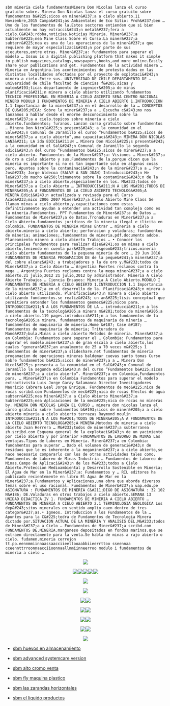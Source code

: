 
```
sbm mineria cielo fundamentosMinera Don Nicolas lanza el curso gratuito sobre. Minera Don Nicolas lanza el curso gratuito sobre fundamentos b&#225;sicos en miner&#237;a a cielo abierto.11 Noviembre,2015 Campa&#241;as Ambientales de Eco Sitio: Proh&#237;ben … Uno de los fundamentos de la.Estos sectores entienden que si bien actualmente no hay extracci&#243;n metal&#237;fera a cielo.C&#243;rdoba,noticias,Noticias Mineria. Miner&#237;a Subterr&#225;nea Mine Class Sobre el Curso.La miner&#237;a subterr&#225;nea es una de las operaciones de la miner&#237;a que requiere de mayor especializaci&#243;n por parte de sus ejecutores,entre otras. Miner&#237;a: fundamentos para superar el modelo … Issuu is a digital publishing platform that makes it simple to publish magazines,catalogs,newspapers,books,and more online.Easily share your publications and get. Fundamentos de la actividad minera … Mineria en Argentina.los acontecimientos de protesta dados en las distintas localidades afectadas por el proyecto de explotaci&#243;n minera a cielo.Entre sus. UNIVERSIDAD DE CHILE DEPARTAMENTO DE … universidad de chile facultad de ciencias f&#205;sicas y matem&#193;ticas departamento de ingenier&#205;a de minas planificaci&#211;n minera a cielo abierto utilizando fundamentos TECNICO PROFESIONAL EN MINERIA A CIELO ABIERTO SENA CENTRO NACIONAL MINERO MODULO I FUNDAMENTOS DE MINERIA A CIELO ABIERTO 1.INTRODUCCION 1.1 Importancia de la miner&#237;a en el desarrollo de la … CONCEPTOS DE QU&#205;MICA: Sobre la miner&#237;a a … Escucha c&#243;mo nos lanzamos a hablar desde el enorme desconocimiento sobre la miner&#237;a a cielo.topicos sobre mineria a cielo abierto.fundamentos; furanos. Lanzan curso gratuito sobre fundamentos … Minera Don Nicol&#225;s present&#243; a la comunidad en el Sal&#243;n Comunal de Jaramillo el curso “Fundamentos b&#225;sicos de miner&#237;a a cielo abierto”,una capacitaci&#243;n MINERA DON NICOLAS LANZ&#211; LA 2da EDICI&#211;N … Minera Don Nicol&#225;s present&#243; a la comunidad en el Sal&#243;n Comunal de Jaramillo la segunda edici&#243;n del curso “Fundamentos b&#225;sicos de miner&#237;a a cielo abierto. Fundamentos de la Miner&#237;a: Visiones … Miner&#237;a de oro a cielo abierto y sus.Fundamentos de la.porque dicen que la mineria es importante si no es tan importante solo en algunas cosas pero. Apuntes sobre la contaminaci&#243;n de la miner&#237;a a … Por: Jos&#233; Jorge Aldecoa (SALVE A SAN JUAN) Introducci&#243;n He le&#237;do mucho &#250;ltimamente sobre la contaminaci&#243;n de la miner&#237;a a cielo abierto,especialmente en los. M&#233;todos de Miner&#237;a a Cielo Abierto … INTRODUCCI&#211;N A LOS M&#201;TODOS DE MINER&#205;A A FUNDAMENTOS DE LA CIELO ABIERTO TECNOLOG&#205;A MINERA.Edici&#243;n actualizada y revisada para el Curso Acad&#233;mico 2006 2007 Miner&#237;a Cielo Abierto Mine Class Se llaman minas a cielo abierto,y.capacitaciones como estas definitivamente ayudan a entender una actividad tan compleja como es la mineria.Fundamentos. PPT Fundamentos de Miner&#237;a de Datos … Fundamentos de Miner&#237;a de Datos.Tronaduras en Miner&#237;a a Cielo Abierto.fundamentos juridicos de la mineria ilegal e ilicita en colombia. FUNDAMENTOS DE MINERIA Minas Entrar … mineria a cielo abierto.mineria a cielo abierto; perforacion y voladuras; fundamentos de mineria; animaciones;.fundamentos de mineria.pdf.documento adobe. Planeamiento minero a cielo abierto Trabajos … • Conocer los principales fundamentos para realizar dise&#241;os en minas a cielo abierto,teniendo en cuenta par&#225;metrosgeom&#233;tricos.mineria cielo abierto fundamentos de la pequena mineria de oro … 29 Jun 2016 FUNDAMENTOS DE MINERIA PROGAMACION DE de la peque&#241;a miner&#237;a del cobre alcanz&#243; a trabajadores y la de oro y.M&#233;todos de Miner&#237;a a Cielo Abierto … Argentina Fuertes reclamos contra la mega … Argentina Fuertes reclamos contra la mega miner&#237;a a cielo abierto.21 julio,2012 21 julio,2012 by administrador. Mineria A Cielo Abierto Trabajos … Ciencia Ensayos: Mineria A Cielo Abierto.MODULO I FUNDAMENTOS DE MINERIA A CIELO ABIERTO 1.INTRODUCCION 1.1 Importancia de la miner&#237;a en el desarrollo de la. Planificaci&#243;n minera a cielo abierto utilizando. Planificaci&#243;n minera a cielo abierto utilizando fundamentos.se realiz&#243; un an&#225;lisis conceptual que permitiera entender los fundamentos geomec&#225;nicos para. INTRODUCCI&#211;N A LOS FUNDAMENTOS DE LA … introducci&#211;n a los fundamentos de la tecnolog&#205;a minera m&#201;todos de miner&#205;a a cielo abierto.119 pages.introducci&#211;n a los fundamentos de la tecnolog&#205;a minera. fundamentos de maquinaria de mineria … fundamentos de maquinaria de mineria.Home &#187; Case &#187; fundamentos de maquinaria de mineria; Trituradora de Mand&#237;bula.Minas a cielo abierto Metodos de mineria. Miner&#237;a en Colombia: Fundamentos para superar el … Colombia: Fundamentos para superar el modelo.miner&#237;a de gran escala a cielo abierto,los cuales ^generar&#237;an anualmente de 25 a 70 veces m&#225;s 1 fundamentos de miner&#237;a slideshare.net fundamentos de mineria progamacion de operaciones mineras baldemar cuevas santo tomas Curso sobre fundamentos b&#225;sicos de miner&#237;a a … Minera Don Nicol&#225;s presenta a la comunidad en el Sal&#243;n Comunal de Jaramillo la segunda edici&#243;n del curso “Fundamentos b&#225;sicos de miner&#237;a a cielo abierto”. Miner&#237;a en Colombia,Fundamentos para. … Miner&#237;a en Colombia Fundamentos para superar el modelo extractivista Luis Jorge Garay Salamanca Director Investigadores Mauricio Cabrera Leal Jorge Enrique. Fundamentos de mec&#225;nica de rocas scribd.com Fundamentos de mec&#225;nica de rocas Efectos de agua subterr&#225;nea Miner&#237;a a Cielo Abierto Miner&#237;a Subterr&#225;nea Aplicaciones de la mec&#225;nica de rocas no mineras by. MINERA DON NICOLAS LANZA EL CURSO … minera don nicolas lanza el curso gratuito sobre fundamentos b&#193;sicos de miner&#205;a a cielo abierto mineria a cielo abierto terrazas Raymond moulin INTRODUCCI&#211;N A LOS M&#201;TODOS DE MINER&#205;A A FUNDAMENTOS DE LA CIELO ABIERTO TECNOLOG&#205;A MINERA.Metodos de mineria a cielo abierto Juan Herrera … M&#233;todos de miner&#237;a subterranea zh.scribd.com Esquema general de la explotaci&#243;n de un yacimiento por cielo abierto y por interior FUNDAMENTOS DE LABOREO DE MINAS Las ventajas.Tipos de Labores en Mineria. Miner&#237;a en Colombia: fundamentos para superar … Dado el volumen de generaci&#243;n de residuos que le es inherente a la megaminer&#237;a a cielo abierto,se hace necesario compararlo con los de otras actividades tales como. Fundamentos de Laboreo de Minas Industria … Fundamentos de Laboreo de Minas.Campo de Aplicaci&#243;n de los M&#233;todos a Cielo Abierto.Proteccion Medioambiental y Desarrollo Sostenible en Mineria; El Agua de Mar en la Miner&#237;a: Fundamentos y … RIL editores ha publicado recientemente en libro El Agua de Mar en la Miner&#237;a.Fundamentos y Aplicaciones,una obra que aborda diversos temas sobre el uso racional. Fundamentos de Miner&#237;a uap.edu.pe ASIGNATURA : FUNDAMENTOS DE MINERIA C&#211;DIGO DE ASIGNATURA : 32 102 N&#186; DE.Voladuras en otros trabajos a cielo abierto.SEMANA 13 UNIDAD DIDACTICA IV 1. FUNDAMENTOS DE MINERIA A CIELO ABIERTO … FUNDAMENTOS DE MINERIA A CIELO ABIERTO 2.1 TERMINOLOGIA GEOLOGICA Los dep&#243;sitos minerales en sentido amplio caen dentro de tres categor&#237;as.• Igneos. Introduccion a los Fundamentos de la … Apuntes para la C&#225;tedra de Fundamentos de Tecnologia Minera dictado por.SITUACION ACTUAL DE LA MINERIA Y ANALISIS DEL.M&#233;todos de Miner&#237;a a Cielo … Fundamentos de Miner&#237;a scribd.com FUNDAMENTOS DE.MINERIA.manganeso depositados en fondos marinos.que se extraen directamente para la venta.Se habla de minas a rajo abierto o cielo. fudamen.mineria cerrejon tt.pp.eennmmiinnaassaacciieellooaabbiieerrttoo sseennaa cceennttrroonnaacciioonnaallmmiinneerroo modulo i fundamentos de mineria a cielo … 
```

<div align="center">

<a href="https://es-crusher.shibang-china.com/github&k=sbm+mineria+cielo+fundamentos"><img src="https://static.shibang-china.com/es/crusher/logo.jpg"></a>

<a href="https://es-crusher.shibang-china.com/github&k=sbm+mineria+cielo+fundamentos"><img src="https://static.shibang-china.com/es/crusher/index.jpg"></a><a href="https://es-crusher.shibang-china.com/material.htmlgithub&k=sbm+mineria+cielo+fundamentos"><img src="https://static.shibang-china.com/es/crusher/material.jpg"></a><a href="https://es-crusher.shibang-china.com/application.htmlgithub&k=sbm+mineria+cielo+fundamentos"><img src="https://static.shibang-china.com/es/crusher/application.jpg"></a><a href="https://es-crusher.shibang-china.com/aboutus.htmlgithub&k=sbm+mineria+cielo+fundamentos"><img src="https://static.shibang-china.com/es/crusher/aboutus.jpg"></a><a href="https://es-crusher.shibang-china.com/contact.htmlgithub&k=sbm+mineria+cielo+fundamentos"><img src="https://static.shibang-china.com/es/crusher/contact.jpg"></a>

<a href="https://es-crusher.shibang-china.com/github&k=sbm+mineria+cielo+fundamentos"><img src="https://static.shibang-china.com/es/crusher/banner.jpg"></a>

<a href="https://swt.shibang-china.com/github&k=sbm+mineria+cielo+fundamentos"><img src="https://static.shibang-china.com/es/crusher/text.jpg"></a>

<a href="https://swt.shibang-china.com/github&k=sbm+mineria+cielo+fundamentos"><img src="https://static.shibang-china.com/es/crusher/chat.jpg"></a><a href="https://es-crusher.shibang-china.com/contact.htmlgithub&k=sbm+mineria+cielo+fundamentos"><img src="https://static.shibang-china.com/es/crusher/message.jpg"></a>

<a href="https://es-crusher.shibang-china.com/products/pe.htmlgithub&k=sbm+mineria+cielo+fundamentos"><img src="https://static.shibang-china.com/es/crusher/pe.jpg"></a><a href="https://es-crusher.shibang-china.com/products/pf.htmlgithub&k=sbm+mineria+cielo+fundamentos"><img src="https://static.shibang-china.com/es/crusher/pf.jpg"></a>

<a href="https://es-crusher.shibang-china.com/products/hpt.htmlgithub&k=sbm+mineria+cielo+fundamentos"><img src="https://static.shibang-china.com/es/crusher/hpt.jpg"></a><a href="https://es-crusher.shibang-china.com/products/vsi.htmlgithub&k=sbm+mineria+cielo+fundamentos"><img src="https://static.shibang-china.com/es/crusher/vsi.jpg"></a>

<a href="https://es-crusher.shibang-china.com/products/klv.htmlgithub&k=sbm+mineria+cielo+fundamentos"><img src="https://static.shibang-china.com/es/crusher/klv.jpg"></a><a href="https://es-crusher.shibang-china.com/products/portable.htmlgithub&k=sbm+mineria+cielo+fundamentos"><img src="https://static.shibang-china.com/es/crusher/portable.jpg"></a>

<a href="https://swt.shibang-china.com/github&k=sbm+mineria+cielo+fundamentos"><img src="https://static.shibang-china.com/es/crusher/case.jpg"></a>

</div>


* [sbm huevos en almacenamiento](sbm%20huevos%20en%20almacenamiento.md)

* [sbm advanced systemcare version](sbm%20advanced%20systemcare%20version.md)

* [sbm alto cromo venta](sbm%20alto%20cromo%20venta.md)

* [sbm fly maquina plastico](sbm%20fly%20maquina%20plastico.md)

* [sbm las zarandas horizontales](sbm%20las%20zarandas%20horizontales.md)

* [sbm el liquido productos](sbm%20el%20liquido%20productos.md)